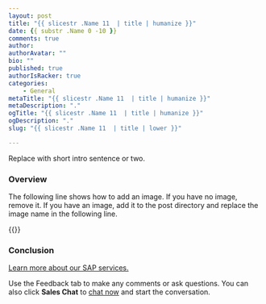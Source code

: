 ```yaml
---
layout: post
title: "{{ slicestr .Name 11  | title | humanize }}"
date: {{ substr .Name 0 -10 }}
comments: true
author: 
authorAvatar: ""
bio: ""
published: true
authorIsRacker: true
categories:
    - General
metaTitle: "{{ slicestr .Name 11  | title | humanize }}"
metaDescription: "."
ogTitle: "{{ slicestr .Name 11  | title | humanize }}"
ogDescription: "."
slug: "{{ slicestr .Name 11  | title | lower }}" 

---
```


Replace with short intro sentence or two.
    
<!--more-->

### Overview

The following line shows how to add an image.  If you have no image, remove it. 
If you have an image, add it to the post directory and replace the image name in the following line.

{{<image src="Picture1.png" title="" alt="">}}

### Conclusion

<a class="cta purple" id="cta" href="https://www.rackspace.com/sap">Learn more about our SAP services.</a>

Use the Feedback tab to make any comments or ask questions. You can also click **Sales Chat** to [chat now](https://www.rackspace.com/) and start the conversation.

